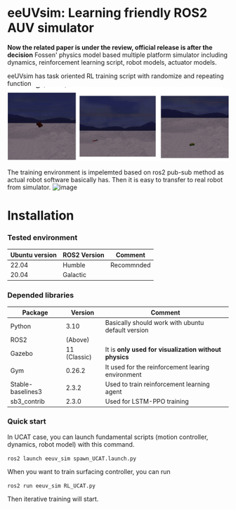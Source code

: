 # eeUVsim: Learning friendly ROS2 AUV simulator
**Now the related paper is under the review, official release is after the decision**
Fossen' physics model based multiple platform simulator including dynamics, reinforcement learning script, robot models, actuator models.

eeUVsim has task oriented RL training script with randomize and repeating function
![image](https://github.com/hama6767/pubdata/blob/main/Peek%202024-09-23%2013-52.gif?raw=true)

The training environment is impelemted based on ros2 pub-sub method as actual robot software basically has. Then it is easy to transfer to real robot from simulator.
![image](https://github.com/hama6767/pubdata/blob/main/Peek%202024-09-23%2015-22.gif?raw=true)



# Installation
### Tested environment
| Ubuntu version                  | ROS2 Version | Comment                                                  |
| -------------------------- | ------- | ------------------------------------------------------------ |
| 22.04                  | Humble   |  Recommnded                                                            |
| 20.04                  | Galactic   |                                                              |

### Depended libraries
| Package                                                      | Version      | Comment                                                      |
| ------------------------------------------------------------ | ------------ | ------------------------------------------------------------ |
| Python                                                       | 3.10         | Basically should work with ubuntu default version            |
| ROS2                                                         | (Above)      |                                                              |
| Gazebo                                                       | 11 (Classic) | It is **only used for visualization without physics**        |
| Gym                                                          | 0.26.2       | It used for the reinforcement learing environment            |
| Stable-baselines3                                            | 2.3.2        | Used to train reinforcement learning agent                   |
| sb3_contrib                                                  | 2.3.0        | Used for LSTM-PPO training                                   |

### Quick start
In UCAT case, you can launch fundamental scripts (motion controller, dynamics, robot model) with this command.

`ros2 launch eeuv_sim spawn_UCAT.launch.py`

When you want to train surfacing controller, you can run

`ros2 run eeuv_sim RL_UCAT.py`

Then iterative training will start.

